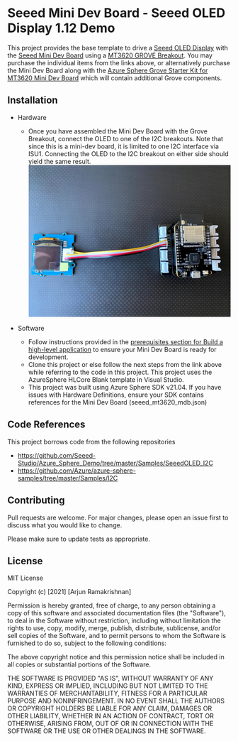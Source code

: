 # Seeed Mini Dev Board - Seeed OLED Display 1.12 Demo

This project provides the base template to drive a [Seeed OLED Display](https://www.seeedstudio.com/Grove-OLED-Display-1-12-V2.html) with the [Seeed Mini Dev Board](https://www.seeedstudio.com/MT3620-Mini-Dev-Board-p-2919.html) using a [MT3620 GROVE Breakout](https://www.seeedstudio.com/MT3620-Grove-Breakout-p-4043.html). You may purchase the individual items from the links above, or alternatively purchase the Mini Dev Board along with the [Azure Sphere Grove Starter Kit for MT3620 Mini Dev Board](https://www.seeedstudio.com/Azure-Sphere-Grove-Starter-Kit-for-MT3620-Mini-Dev-Board-p-4613.html) which will contain additional Grove components.


## Installation
* Hardware
	* Once you have assembled the Mini Dev Board with the Grove Breakout, connect the OLED to one of the I2C breakouts. Note that since this is a mini-dev board, it is limited to one I2C interface via ISU1. Connecting the OLED to the I2C breakout on either side should yield the same result.
![connection image](media/SeeedOLEDConnected.jpg)

* Software
	* Follow instructions provided in the [prerequisites section for Build a high-level application](https://docs.microsoft.com/en-us/azure-sphere/install/qs-blink-application?tabs=windows%2Ccliv2beta&pivots=visual-studio#prerequisites) to ensure your Mini Dev Board is ready for development. 
	* Clone this project or else follow the next steps from the link above while referring to the code in this project. This project uses the AzureSphere HLCore Blank template in Visual Studio. 
  * This project was built using Azure Sphere SDK v21.04. If you have issues with Hardware Definitions, ensure your SDK contains references for the Mini Dev Board (seeed_mt3620_mdb.json)

## Code References
This project borrows code from the following repositories
* https://github.com/Seeed-Studio/Azure_Sphere_Demo/tree/master/Samples/SeeedOLED_I2C
* https://github.com/Azure/azure-sphere-samples/tree/master/Samples/I2C

## Contributing
Pull requests are welcome. For major changes, please open an issue first to discuss what you would like to change.

Please make sure to update tests as appropriate.

## License
MIT License

Copyright (c) [2021] [Arjun Ramakrishnan]

Permission is hereby granted, free of charge, to any person obtaining a copy
of this software and associated documentation files (the "Software"), to deal
in the Software without restriction, including without limitation the rights
to use, copy, modify, merge, publish, distribute, sublicense, and/or sell
copies of the Software, and to permit persons to whom the Software is
furnished to do so, subject to the following conditions:

The above copyright notice and this permission notice shall be included in all
copies or substantial portions of the Software.

THE SOFTWARE IS PROVIDED "AS IS", WITHOUT WARRANTY OF ANY KIND, EXPRESS OR
IMPLIED, INCLUDING BUT NOT LIMITED TO THE WARRANTIES OF MERCHANTABILITY,
FITNESS FOR A PARTICULAR PURPOSE AND NONINFRINGEMENT. IN NO EVENT SHALL THE
AUTHORS OR COPYRIGHT HOLDERS BE LIABLE FOR ANY CLAIM, DAMAGES OR OTHER
LIABILITY, WHETHER IN AN ACTION OF CONTRACT, TORT OR OTHERWISE, ARISING FROM,
OUT OF OR IN CONNECTION WITH THE SOFTWARE OR THE USE OR OTHER DEALINGS IN THE
SOFTWARE.
